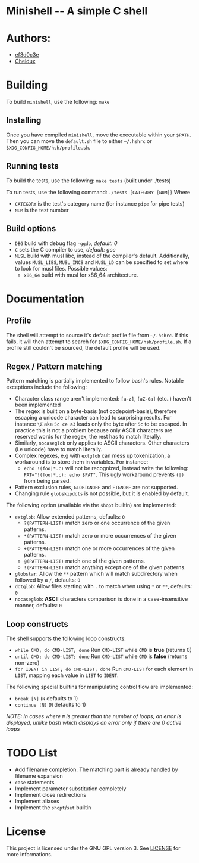 # Minishell -- A simple C shell

# Authors:
 - [ef3d0c3e](https://github.com/ef3d0c3e)
 - [Cheldux](https://github.com/Cheldux)

# Building

To build `minishell`, use the following:
`make`

## Installing

Once you have compiled `minishell`, move the executable within your `$PATH`.
Then you can move the `default.sh` file to either `~/.hshrc` or `$XDG_CONFIG_HOME/hsh/profile.sh`.

## Running tests

To build the tests, use the following:
`make tests` (built under ./tests)

To run tests, use the following command: `./tests [CATEGORY [NUM]]`
Where
 * `CATEGORY` is the test's category name (for instance `pipe` for pipe tests)
 * `NUM` is the test number

## Build options

 - `DBG` build with debug flag `-ggdb`, *default: 0*
 - `C` sets the C compiler to use, *default: gcc*
 - `MUSL` build with musl libc, instead of the compiler's default. Additionally,
 values `MUSL_LIBS`, `MUSL_INCS` and `MUSL_LD` can be specified to set where to
 look for musl files. Possible values:
    - `x86_64` build with musl for x86_64 architecture.

# Documentation

## Profile

The shell will attempt to source it's default profile file from `~/.hshrc`.
If this fails, it will then attempt to search for `$XDG_CONFIG_HOME/hsh/profile.sh`.
If a profile still couldn't be sourced, the default profile will be used.

## Regex / Pattern matching

Pattern matching is partially implemented to follow bash's rules.
Notable exceptions include the following:
 - Character class range aren't implemented: `[a-z]`, `[aZ-0a]` (etc..) haven't been
 implemented
 - The regex is built on a byte-basis (not codepoint-basis), therefore escaping a unicode
 character can lead to surprising results. For instance `\Σ` aka `5c ce a3` leads only the byte after `5c` to be escaped.
 In practice this is not a problem because only ASCII characters are reserved words for the regex, the rest has to match literally.
 - Similarly, `nocaseglob` only applies to ASCII characters. Other characters (i.e unicode) have to match literally.
 - Complex regexes, e.g with `extglob` can mess up tokenization, a workaround is to
 store them in variables. For instance:
    - `echo !(foo|*.c)` will not be recognized, instead write the following:
    `PAT="!(foo|*.c); echo $PAT"`. This ugly workaround prevents `(|)` from being
    parsed.
 - Pattern exclusion rules, `GLOBIGNORE` and `FIGNORE` are not supported.
 - Changing rule `globskipdots` is not possible, but it is enabled by default.

The following option (available via the `shopt` builtin) are implemented:
 - `extglob`: Allow extended patterns, defaults: `0`
    - `?(PATTERN-LIST)`
        match zero or one occurrence of the given patterns.
    - `*(PATTERN-LIST)`
        match zero or more occurrences of the given patterns.
    - `+(PATTERN-LIST)`
        match one or more occurrences of the given patterns.
    - `@(PATTERN-LIST)`
        match one of the given patterns.
    - `!(PATTERN-LIST)`
        match anything except one of the given patterns.
 - `globstar`: Allow the `**` pattern which will match subdirectory when followed by a `/`, defaults: `0`
 - `dotglob`: Allow files starting with `.` to match when using `*` or `**`, defaults: `0`
 - `nocaseglob`: **ASCII** characters comparison is done in a case-insensitive manner, defaults: `0`

## Loop constructs

The shell supports the following loop constructs:
 - `while CMD; do CMD-LIST; done`
 Run `CMD-LIST` while `CMD` is **true** (returns 0)
 - `until CMD; do CMD-LIST; done`
 Run `CMD-LIST` while `CMD` is **false** (returns non-zero)
 - `for IDENT in LIST; do CMD-LIST; done`
 Run `CMD-LIST` for each element in `LIST`, mapping each value in `LIST` to `IDENT`.

The following special builtins for manipulating control flow are implemented:
 - `break [N]` (`N` defaults to 1)
 - `continue [N]` (`N` defaults to 1)

*NOTE: In cases where `N` is greater than the number of loops, an error is displayed,
unlike bash which displays an error only if there are 0 active loops*

# TODO List

 * Add filename completion. The matching part is already handled by filename expansion
 * `case` statements
 * Implement parameter substitution completely
 * Implement close redirections
 * Implement aliases
 * Implement the `shopt`/`set` builtin


# License

This project is licensed under the GNU GPL version 3.
See [LICENSE](./LICENSE) for more informations.
